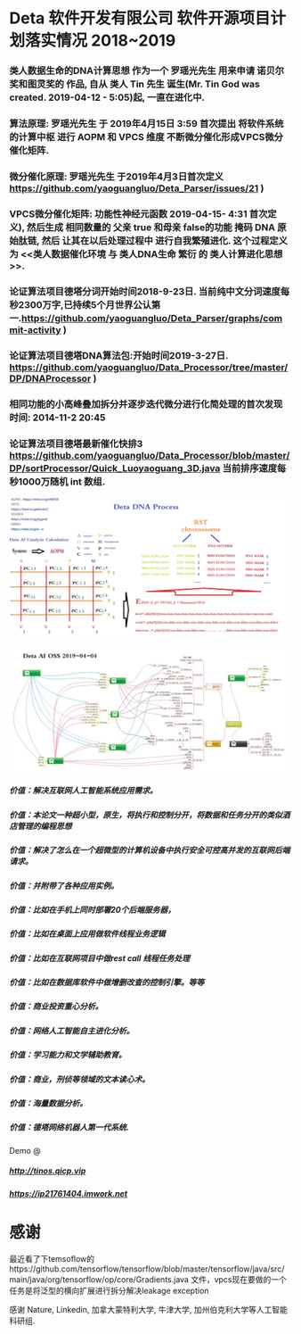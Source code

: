 # Deta 软件开发有限公司 软件开源项目计划落实情况 2018~2019

### 类人数据生命的DNA计算思想 作为一个 罗瑶光先生 用来申请 诺贝尔奖和图灵奖的 作品, 自从 类人 Tin 先生 诞生(Mr. Tin God was created. 2019-04-12 - 5:05)起, 一直在进化中.
### 算法原理: 罗瑶光先生 于 2019年4月15日 3:59 首次提出 将软件系统的计算中枢 进行 AOPM 和 VPCS 维度 不断微分催化形成VPCS微分催化矩阵.
### 微分催化原理: 罗瑶光先生 于2019年4月3日首次定义 https://github.com/yaoguangluo/Deta_Parser/issues/21 )
### VPCS微分催化矩阵: 功能性神经元函数 2019-04-15- 4:31 首次定义), 然后生成 相同数量的 父亲 true 和母亲 false的功能 掩码 DNA 原始肽链, 然后 让其在以后处理过程中 进行自我繁殖进化. 这个过程定义 为 <<类人数据催化环境 与 类人DNA生命 繁衍 的 类人计算进化思想>>.
### 论证算法项目德塔分词开始时间2018-9-23日. 当前纯中文分词速度每秒2300万字,已持续5个月世界公认第一.https://github.com/yaoguangluo/Deta_Parser/graphs/commit-activity )
### 论证算法项目德塔DNA算法包:开始时间2019-3-27日. https://github.com/yaoguangluo/Data_Processor/tree/master/DP/DNAProcessor )
### 相同功能的小高峰叠加拆分并逐步迭代微分进行化简处理的首次发现时间: 2014-11-2 20:45
### 论证算法项目德塔最新催化快排3 https://github.com/yaoguangluo/Data_Processor/blob/master/DP/sortProcessor/Quick_Luoyaoguang_3D.java 当前排序速度每秒1000万随机 int 数组.

![实例](https://github.com/yaoguangluo/AOPM_VPCS_Theroy/blob/master/AI-catalic.jpg)

![实例](https://github.com/yaoguangluo/AOPM_VPCS_Theroy/blob/master/DETA%2020190404.jpg)

##### 价值：解决互联网人工智能系统应用需求。
##### 价值：本论文一种超小型，原生，将执行和控制分开，将数据和任务分开的类似酒店管理的编程思想
##### 价值：解决了怎么在一个超微型的计算机设备中执行安全可控高并发的互联网后端请求。
##### 价值：并附带了各种应用实例。
##### 价值：比如在手机上同时部署20个后端服务器，
##### 价值：比如在桌面上应用做软件线程业务逻辑
##### 价值：比如在互联网项目中做rest call 线程任务处理
##### 价值：比如在数据库软件中做增删改查的控制引擎。等等
##### 价值：商业投资重心分析。
##### 价值：网络人工智能自主进化分析。
##### 价值：学习能力和文学辅助教育。
##### 价值：商业，刑侦等领域的文本读心术。
##### 价值：海量数据分析。
##### 价值：德塔网络机器人第一代系统.

Demo @ 
##### http://tinos.qicp.vip
##### https://ip21761404.imwork.net


# 感谢
最近看了下temsoflow的https://github.com/tensorflow/tensorflow/blob/master/tensorflow/java/src/main/java/org/tensorflow/op/core/Gradients.java
文件，vpcs现在要做的一个任务是将泛型的横向扩展进行拆分解决leakage exception

感谢 Nature, Linkedin, 加拿大蒙特利大学, 牛津大学, 加州伯克利大学等人工智能科研组.


